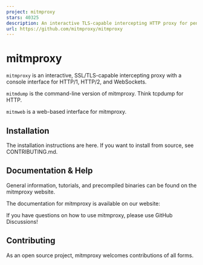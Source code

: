 ```yaml
---
project: mitmproxy
stars: 40325
description: An interactive TLS-capable intercepting HTTP proxy for penetration testers and software developers.
url: https://github.com/mitmproxy/mitmproxy
---
```


mitmproxy
=========

`mitmproxy` is an interactive, SSL/TLS-capable intercepting proxy with a console interface for HTTP/1, HTTP/2, and WebSockets.

`mitmdump` is the command-line version of mitmproxy. Think tcpdump for HTTP.

`mitmweb` is a web-based interface for mitmproxy.

Installation
------------

The installation instructions are here. If you want to install from source, see CONTRIBUTING.md.

Documentation & Help
--------------------

General information, tutorials, and precompiled binaries can be found on the mitmproxy website.

The documentation for mitmproxy is available on our website:

If you have questions on how to use mitmproxy, please use GitHub Discussions!

Contributing
------------

As an open source project, mitmproxy welcomes contributions of all forms.
